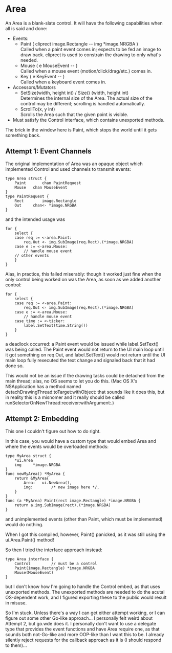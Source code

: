 # Area
An Area is a blank-slate control. It will have the following capabilities when all is said and done:
- Events:
	- Paint ( cliprect image.Rectangle -- img *image.NRGBA )<br>Called when a paint event comes in; expects to be fed an image to draw back. cliprect is used to constrain the drawing to only what's needed.
	- Mouse ( e MouseEvent -- )<br>Called when a mouse event (motion/click/drag/etc.) comes in.
	- Key ( e KeyEvent -- )<br>Called when a keyboard event comes in.
- Accessors/Mutators
	- SetSize(width, height int) / Size() (width, height int)<br>Determines the internal size of the Area. The actual size of the control may be different; scrolling is handled automatically.
	- ScrollTo(x, y int)<br>Scrolls the Area such that the given point is visible.
- Must satisfy the Control interface, which contains unexported methods.

The brick in the window here is Paint, which stops the world until it gets something back.

## Attempt 1: Event Channels
The original implementation of Area was an opaque object which implemented Control and used channels to transmit events:
```
type Area struct {
	Paint		chan PaintRequest
	Mouse	chan MouseEvent
}
type PaintRequest {
	Rect		image.Rectangle
	Out		chan<- *image.NRGBA
}
```
and the intended usage was
```
for {
	select {
	case req := <-area.Paint:
		req.Out <- img.SubImage(req.Rect).(*image.NRGBA)
	case e := <-area.Mouse:
		// handle mouse event
	// other events
	}
}
```
Alas, in practice, this failed miserably: though it worked just fine when the only control being worked on was the Area, as soon as we added another control:
```
for {
	select {
	case req := <-area.Paint:
		req.Out <- img.SubImage(req.Rect).(*image.NRGBA)
	case e := <-area.Mouse:
		// handle mouse event
	case time := <-ticker:
		label.SetText(time.String())
	}
}
```
a deadlock occurred: a Paint event would be issued while label.SetText() was being called. The Paint event would not return to the UI main loop until it got something on req.Out, and label.SetText() would not return until the UI main loop fully rexecuted the text change and signaled back that it had done so.

This would not be an issue if the drawing tasks could be detached from the main thread; alas, no OS seems to let you do this. (Mac OS X's NSApplication has a method named detachDrawingThread:toTarget:withObject: that sounds like it does this, but in reality this is a misnomer and it really should be called runSelectorOnNewThread:receiver:withArgument:.)

## Attempt 2: Embedding
This one I couldn't figure out how to do right.

In this case, you would have a custom type that would embed Area and where the events would be overloaded methods:
```
type MyArea struct {
	*ui.Area
	img		*image.NRGBA
}
func newMyArea() *MyArea {
	return &MyArea{
		Area:	ui.NewArea(),
		img:		/* new image here */,
	}
}
func (a *MyArea) Paint(rect image.Rectangle) *image.NRGBA {
	return a.img.SubImage(rect).(*image.NRGBA)
}
```
and unimplemented events (other than Paint, which must be implemented) would do nothing.

When I got this compiled, however, Paint() panicked, as it was still using the ui.Area.Paint() method!

So then I tried the interface approach instead:
```
type Area interface {
	Control			// must be a control
	Paint(image.Rectangle) *image.NRGBA
	Mouse(MouseEvent)
}
```
but I don't know how I'm going to handle the Control embed, as that uses unexported methods. The unexported methods are needed to do the acutal OS-dependent work, and I figured exporting these to the public would result in misuse.

So I'm stuck. Unless there's a way I can get either attempt working, or I can figure out some other Go-like approach... I personally felt weird about Attempt 2, but go.wde does it. I personally don't want to use a delegate type that provides the event functions and have Area require one, as that sounds both not-Go-like and more OOP-like than I want this to be. I already silently reject requests for the callback approach as it is (I should respond to them)...
